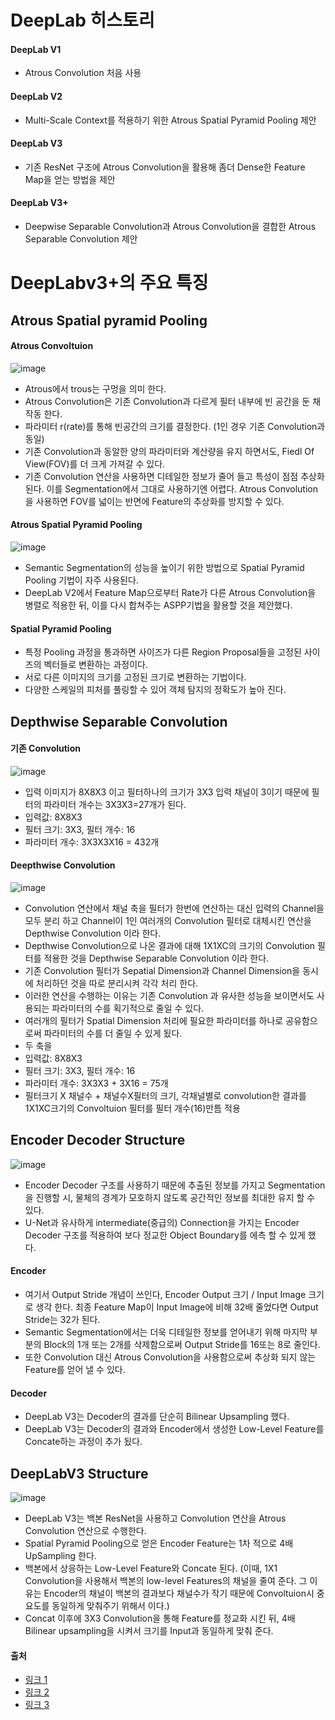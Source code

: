 # DeepLab 히스토리

#### DeepLab V1
- Atrous Convolution 처음 사용

#### DeepLab V2
- Multi-Scale Context를 적용하기 위한 Atrous Spatial Pyramid Pooling 제안

#### DeepLab V3
- 기존 ResNet 구조에 Atrous Convolution을 활용해 좀더 Dense한 Feature Map을 얻는 방법을 제안

#### DeepLab V3+
- Deepwise Separable Convolution과 Atrous Convolution을 결합한 Atrous Separable Convolution 제안


# DeepLabv3+의 주요 특징

## Atrous Spatial pyramid Pooling 

#### Atrous Convoltuion
![image](https://img1.daumcdn.net/thumb/R1280x0/?scode=mtistory2&fname=https%3A%2F%2Fblog.kakaocdn.net%2Fdn%2FbItUtl%2FbtqBJ8hWdUH%2F6j5GXxftyLthsLOQg5MULk%2Fimg.png)
- Atrous에서 trous는 구멍을 의미 한다.
- Atrous Convolution은 기존 Convolution과 다르게 필터 내부에 빈 공간을 둔 채 작동 한다.
- 파라미터 r(rate)를 통해 빈공간의 크기를 결정한다. (1인 경우 기존 Convolution과 동일)
- 기존 Convolution과 동알한 양의 파라미터와 계산량을 유지 하면서도, Fiedl Of View(FOV)를 더 크게 가져갈 수 있다.
- 기존 Convolution 연산을 사용하면 디테일한 정보가 줄어 들고 특성이 점점 추상화 된다.  이를 Segmentation에서 그대로 사용하기엔 어렵다. Atrous Convolution을 사용하면 FOV를 넓이는 반면에 Feature의 추상화를 방지할 수 있다.

#### Atrous Spatial Pyramid Pooling
![image](https://img1.daumcdn.net/thumb/R1280x0/?scode=mtistory2&fname=https%3A%2F%2Fblog.kakaocdn.net%2Fdn%2FmhtXE%2FbtqBLjQ2VRk%2FsAfnwSpiK33J0KiczzCOI1%2Fimg.png)
- Semantic Segmentation의 성능을 높이기 위한 방법으로 Spatial Pyramid Pooling 기법이 자주 사용된다.
- DeepLab V2에서 Feature Map으로부터 Rate가 다른 Atrous Convolution을 병렬로 적용한 뒤, 이를 다시 합쳐주는 ASPP기법을 활용할 것을 제안했다.

#### Spatial Pyramid Pooling
- 특정 Pooling 과정을 통과하면 사이즈가 다른 Region Proposal들을 고정된 사이즈의 벡터들로 변환하는 과정이다.
- 서로 다른 이미지의 크기를 고정된 크기로 변환하는 기법이다.
- 다양한 스케일의 피처를 풀링할 수 있어 객체 탐지의 정확도가 높아 진다.

## Depthwise Separable Convolution

#### 기존 Convolution
![image](https://img1.daumcdn.net/thumb/R1280x0/?scode=mtistory2&fname=https%3A%2F%2Fblog.kakaocdn.net%2Fdn%2FqsrRP%2FbtqBJe3NaHj%2FgeEfeCGQtJvZpWOxxO4ka1%2Fimg.png)
- 입력 이미지가 8X8X3 이고 필터하나의 크기가 3X3 입력 채널이 3이기 때문에 필터의 파라미터 개수는 3X3X3=27개가 된다.
- 입력값: 8X8X3
- 필터 크기: 3X3, 필터 개수: 16
- 파라미터 개수: 3X3X3X16 = 432개

#### Deepthwise Convolution
![image](https://img1.daumcdn.net/thumb/R1280x0/?scode=mtistory2&fname=https%3A%2F%2Fblog.kakaocdn.net%2Fdn%2FcUy5sc%2FbtqBM7JndBq%2Fi9NAStdtqek2wshzQz5EXk%2Fimg.png)
- Convolution 연산에서 채널 축을 필터가 한번에 연산하는 대신 입력의 Channel을 모두 분리 하고 Channel이 1인 여러개의 Convolution 필터로 대체시킨 연산을 Depthwise Convolution 이라 한다.
- Depthwise Convolution으로 나온 결과에 대해 1X1XC의 크기의 Convolution 필터를 적용한 것을 Depthwise Separable Convolution 이라 한다.
- 기존 Convolution 필터가 Sepatial Dimension과 Channel Dimension을 동시에 처리하던 것을 따로 분리시켜 각각 처리 한다.
- 이러한 연산을 수행하는 이유는 기존 Convolution 과 유사한 성능을 보이면서도 사용되는 파라미터의 수를 획기적으로 줄일 수 있다.
- 여러개의 필터가 Spatial Dimension 처리에 필요한 파라미터를 하나로 공유함으로써 파라미터의 수를 더 줄일 수 있게 됬다.
- 두 축을 
- 입력값: 8X8X3
- 필터 크기: 3X3, 필터 개수: 16
- 파라미터 개수: 3X3X3 + 3X16 = 75개
- 필터크기 X 채널수 + 채널수X필터의 크기, 각채널별로 convolution한 결과를 1X1XC크기의 Convoltuion 필터를 필터 개수(16)만틈 적용

## Encoder Decoder Structure
![image](https://img1.daumcdn.net/thumb/R1280x0/?scode=mtistory2&fname=https%3A%2F%2Fblog.kakaocdn.net%2Fdn%2FzoXGV%2FbtrlYQ3RA7d%2FUKo5h9eVikDKY8h4EdcbgK%2Fimg.png)
- Encoder Decoder 구조를 사용하기 때문에 추출된 정보를 가지고 Segmentation을 진행할 시, 물체의 경계가 모호하지 않도록 공간적인 정보를 최대한 유지 할 수 있다.
- U-Net과 유사하게 intermediate(중급의) Connection을 가지는 Encoder Decoder 구조를 적용하여 보다 정교한 Object Boundary를 에측 할 수 있게 했다.

#### Encoder
- 여기서 Output Stride 개념이 쓰인다, Encoder Output 크기 / Input Image 크기 로 생각 한다. 최종 Feature Map이 Input Image에 비해 32배 줄었다면 Output Stride는 32가 된다.
- Semantic Segmentation에서는 더욱 디테일한 정보를 얻어내기 위해 마지막 부분의 Block의 1개 또는 2개를 삭제함으로써 Output Stride를 16또는 8로 줄인다.
- 또한 Convolution 대신 Atrous Convolution을 사용함으로써 추상화 되지 않는 Feature를 얻어 낼 수 있다.

#### Decoder
- DeepLab V3는 Decoder의 결과를 단순히 Bilinear Upsampling 했다. 
- DeepLab V3는 Decoder의 결과와 Encoder에서 생성한 Low-Level Feature를 Concate하는 과정이 추가 됬다.

## DeepLabV3 Structure
![image](https://img1.daumcdn.net/thumb/R1280x0/?scode=mtistory2&fname=https%3A%2F%2Fblog.kakaocdn.net%2Fdn%2FbDzfwh%2Fbtq1xlJSvg0%2FfiYENhKVTV1UqRCClodMR1%2Fimg.png)
- DeepLab V3는 백본 ResNet을 사용하고 Convolution 연산을 Atrous Convolution 연산으로 수행한다.
- Spatial Pyramid Pooling으로 얻은 Encoder Feature는 1차 적으로 4배 UpSampling 한다.
- 백본에서 상응하는 Low-Level Feature와 Concate 된다.
(이때, 1X1 Convolution을 사용해서 백본의 low-level Features의 채널을 줄여 준다. 그 이유는 Encoder의 채널이 백본의 결과보다 채널수가 작기 때문에 Convoltuion시 중요도를 동일하게 맞춰주기 위해서 이다.)
- Concat 이후에 3X3 Convolution을 통해 Feature를 정교화 시킨 뒤, 4배 Bilinear upsampling을 시켜서 크기를 Input과 동일하게 맞춰 준다.


#### 출처
- [링크 1](https://noteforstudy.tistory.com/entry/DeepLabv3-%EB%85%BC%EB%AC%B8-%EB%A6%AC%EB%B7%B0)
- [링크 2](https://cake.tistory.com/41)
- [링크 3](https://deep-learning-study.tistory.com/877)